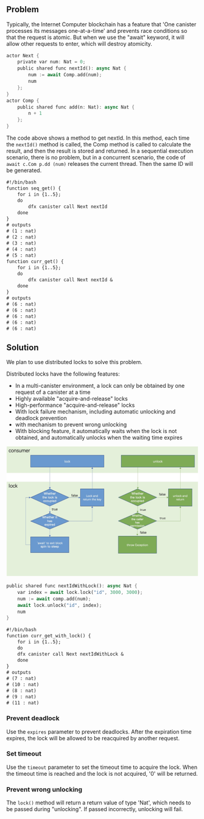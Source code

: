 #

## Problem
Typically, the Internet Computer blockchain has a feature that 'One canister processes its messages one-at-a-time' and prevents race conditions so that the request is atomic. But when we use the "await" keyword, it will allow other requests to enter, which will destroy atomicity.

``` rust
actor Next {
    private var num: Nat = 0;
    public shared func nextId(): async Nat {
        num := await Comp.add(num);
        num
    };
}
actor Comp {
    public shared func add(n: Nat): async Nat {
        n + 1
    };
}
```
The code above shows a method to get nextId. In this method, each time the `nextId()` method is called, the Comp method is called to calculate the result, and then the result is stored and returned. In a sequential execution scenario, there is no problem, but in a concurrent scenario, the code of `await c.Com p.dd (num)` releases the current thread. Then the same ID will be generated.

``` shell
#!/bin/bash
function seq_get() {
    for i in {1..5};
    do
        dfx canister call Next nextId 
    done
}
# outputs
# (1 : nat)
# (2 : nat)
# (3 : nat)
# (4 : nat)
# (5 : nat)
function curr_get() {
    for i in {1..5};
    do
        dfx canister call Next nextId &
    done
}
# outputs 
# (6 : nat)
# (6 : nat)
# (6 : nat)
# (6 : nat)
# (6 : nat)
```

## Solution

We plan to use distributed locks to solve this problem.

Distributed locks have the following features:

- In a multi-canister environment, a lock can only be obtained by one request of a canister at a time
- Highly available "acquire-and-release" locks
- High-performance "acquire-and-release" locks
- With lock failure mechanism, including automatic unlocking and deadlock prevention
- with mechanism to prevent wrong unlocking
- With blocking feature, it automatically waits when the lock is not obtained, and automatically unlocks when the waiting time expires

![diagram](./images/lock.jpg)

``` rust
public shared func nextIdWithLock(): async Nat {
    var index = await lock.lock("id", 3000, 3000);
    num := await comp.add(num);
    await lock.unlock("id", index);
    num
}
```
``` shell
#!/bin/bash
function curr_get_with_lock() {
    for i in {1..5};
    do
    dfx canister call Next nextIdWithLock &
    done
}
# outputs
# (7 : nat)
# (10 : nat)
# (8 : nat)
# (9 : nat)
# (11 : nat)
```

### Prevent deadlock
Use the `expires` parameter to prevent deadlocks. After the expiration time expires, the lock will be allowed to be reacquired by another request.

### Set timeout

Use the `timeout` parameter to set the timeout time to acquire the lock. When the timeout time is reached and the lock is not acquired, '0' will be returned.

### Prevent wrong unlocking

The `lock()` method will return a return value of type 'Nat', which needs to be passed during "unlocking". If passed incorrectly, unlocking will fail.

